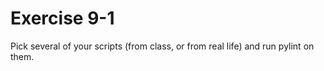 # Exercise 9-1

Pick several of your scripts (from class, or from real life) and run pylint on them.
